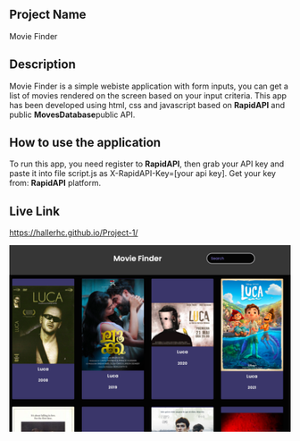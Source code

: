 ## Project Name

Movie Finder

## Description

Movie Finder is a simple webiste application with form inputs, you can get a list of movies rendered on the screen based on your input criteria. 
This app has been developed using html, css and javascript based on <strong>RapidAPI</strong> and public <strong>MovesDatabase</strong>public API.

## How to use the application

To run this app, you need register to <strong>RapidAPI</strong>, then grab your API key and paste it into file script.js as X-RapidAPI-Key=[your api key].
Get your key from: <strong>RapidAPI</strong> platform.

## Live Link

https://hallerhc.github.io/Project-1/ 
 
![Screenshot of deployed application](./images/ScreenShot_%20MovieFinder.png)
